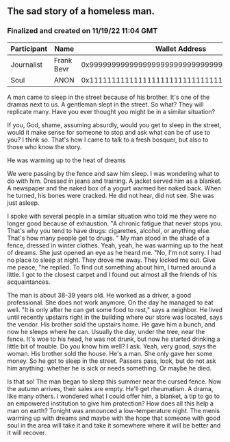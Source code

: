 ## **The sad story of a homeless man.**

### Finalized and created on 11/19/22 11:04 GMT

| Participant | Name | Wallet Address |
| ----------- | ----------- | ----------- |
| Journalist | Frank Bevr| 0x9999999999999999999999999999999999999999999 |
| Soul | ANON | 0x11111111111111111111111111111111111111111 |

A man came to sleep in the street because of his brother. It's one of the dramas next to us. A gentleman slept in the street. So what? They will replicate many. Have you ever thought you might be in a similar situation?

If you, God, shame, assuming absurdly, would you get to sleep in the street, would it make sense for someone to stop and ask what can be of use to you? I think so. That's how I came to talk to a fresh bosquer, but also to those who know the story.

He was warming up to the heat of dreams

We were passing by the fence and saw him sleep. I was wondering what to do with him. Dressed in jeans and training. A jacket served him as a blanket. A newspaper and the naked box of a yogurt warmed her naked back. When he turned, his bones were cracked. He did not hear, did not see. She was just asleep.

I spoke with several people in a similar situation who told me they were no longer good because of exhaustion. "A chronic fatigue that never stops you. That's why you tend to have drugs: cigarettes, alcohol, or anything else. That's how many people get to drugs. " My man stood in the shade of a fence, dressed in winter clothes. Yeah, yeah, he was warming up to the heat of dreams. She just opened an eye as he heard me. "No, I'm not sorry. I had no place to sleep at night. They drove me away. They kicked me out. Give me peace, "he replied. To find out something about him, I turned around a little. I got to the closest carpet and I found out almost all the friends of his acquaintances.

The man is about 38-39 years old. He worked as a driver, a good professional. She does not work anymore. On the day he managed to eat well. "It is only after he can get some food to rest," says a neighbor. He lived until recently upstairs right in the building where our store was located, says the vendor. His brother sold the upstairs home. He gave him a bunch, and now he sleeps where he can. Usually the day, under the tree, near the fence. It's woe to his head, he was not drunk, but now he started drinking a little bit of trouble. Do you know him well? I ask. Yeah, very good, says the woman. His brother sold the house. He's a man. She only gave her some money. So he got to sleep in the street. Passers pass, look, but do not ask him anything: whether he is sick or needs something. Or maybe he died.

Is that so! The man began to sleep this summer near the cursed fence. Now the autumn arrives, their sales are empty. He'll get rheumatism. A drama, like many others. I wondered what I could offer him, a blanket, a tip to go to an empowered institution to give him protection? How does all this help a man on earth? Tonight was announced a low-temperature night. The menis warming up with dreams and maybe with the hope that someone with good soul in the area will take it and take it somewhere where it will be better and it will recover.
